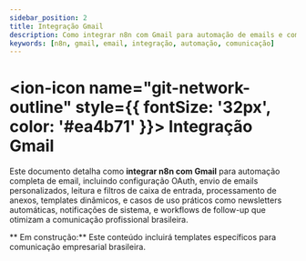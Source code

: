 ```yaml
---
sidebar_position: 2
title: Integração Gmail
description: Como integrar n8n com Gmail para automação de emails e comunicação
keywords: [n8n, gmail, email, integração, automação, comunicação]
---
```


# <ion-icon name="git-network-outline" style={{ fontSize: '32px', color: '#ea4b71' }}></ion-icon> Integração Gmail

Este documento detalha como **integrar n8n com Gmail** para automação completa de email, incluindo configuração OAuth, envio de emails personalizados, leitura e filtros de caixa de entrada, processamento de anexos, templates dinâmicos, e casos de uso práticos como newsletters automáticas, notificações de sistema, e workflows de follow-up que otimizam a comunicação profissional brasileira.

** Em construção:** Este conteúdo incluirá templates específicos para comunicação empresarial brasileira.
